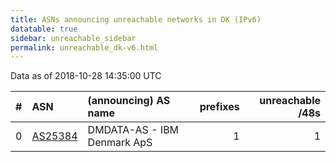 ```yaml
---
title: ASNs announcing unreachable networks in DK (IPv6)
datatable: true
sidebar: unreachable_sidebar
permalink: unreachable_dk-v6.html
---
```


Data as of 2018-10-28 14:35:00 UTC


<div class="datatable-begin"></div>

|   # | ASN                                    | (announcing) AS name        |   prefixes |   unreachable /48s |
|----:|:---------------------------------------|:----------------------------|-----------:|-------------------:|
|   0 | [AS25384](unreachable_AS25384-v6.html) | DMDATA-AS - IBM Denmark ApS |          1 |                  1 |

<div class="datatable-end"></div>